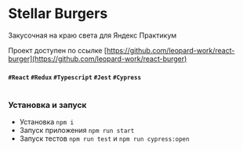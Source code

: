 # Stellar Burgers

Закусочная на краю света для Яндекс Практикум

Проект доступен по ссылке [https://github.com/leopard-work/react-burger](https://github.com/leopard-work/react-burger)

#### `#React` `#Redux` `#Typescript` `#Jest` `#Cypress`

#

### Установка и запуск
- Установка `npm i`
- Запуск приложения `npm run start`
- Запуск тестов `npm run test` и `npm run cypress:open`